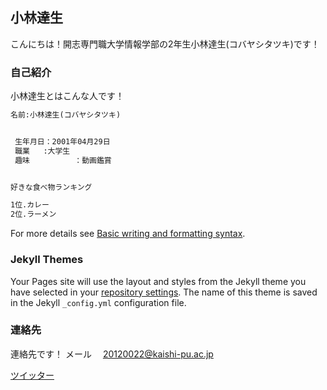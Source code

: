 ## 小林達生



こんにちは！開志専門職大学情報学部の2年生小林達生(コバヤシタツキ)です！

### 自己紹介

小林達生とはこんな人です！

```markdown
名前:小林達生(コバヤシタツキ)


 生年月日：2001年04月29日
 職業   :大学生
 趣味　　　　　　：動画鑑賞


好きな食べ物ランキング

1位.カレー 
2位.ラーメン

```

For more details see [Basic writing and formatting syntax](https://docs.github.com/en/github/writing-on-github/getting-started-with-writing-and-formatting-on-github/basic-writing-and-formatting-syntax).

### Jekyll Themes

Your Pages site will use the layout and styles from the Jekyll theme you have selected in your [repository settings](https://github.com/tatsuki0022/github/settings/pages). The name of this theme is saved in the Jekyll `_config.yml` configuration file.

### 連絡先

連絡先です！
メール     　20120022@kaishi-pu.ac.jp

[ツイッター](https://twitter.com/butatonMax)
